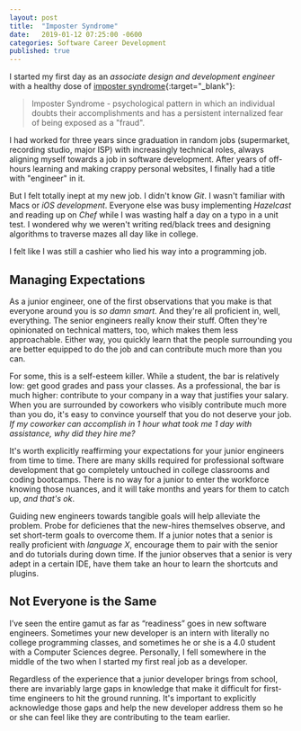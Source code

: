 ```yaml
---
layout: post
title:  "Imposter Syndrome"
date:   2019-01-12 07:25:00 -0600
categories: Software Career Development
published: true
---
```


I started my first day as an _associate design and development engineer_ with a healthy dose of [imposter syndrome](https://en.wikipedia.org/wiki/Impostor_syndrome){:target="_blank"}:

> Imposter Syndrome - psychological pattern in which an individual doubts their accomplishments and has a persistent internalized fear of being exposed as a "fraud".

I had worked for three years since graduation in random jobs (supermarket, recording studio, major ISP) with increasingly technical roles, always aligning myself towards a job in software development. After years of off-hours learning and making crappy personal websites, I finally had a title with "engineer" in it. 

But I felt totally inept at my new job. I didn't know *Git*. I wasn't familiar with Macs or *iOS development*. Everyone else was busy implementing *Hazelcast* and reading up on *Chef* while I was wasting half a day on a typo in a unit test. I wondered why we weren't writing red/black trees and designing algorithms to traverse mazes all day like in college.

I felt like I was still a cashier who lied his way into a programming job.

## Managing Expectations

As a junior engineer, one of the first observations that you make is that everyone around you is _so damn smart_. And they're all proficient in, well, everything. The senior engineers really know their stuff. Often they're opinionated on technical matters, too, which makes them less approachable. Either way, you quickly learn that the people surrounding you are better equipped to do the job and can contribute much more than you can.

For some, this is a self-esteem killer. While a student, the bar is relatively low: get good grades and pass your classes. As a professional, the bar is much higher: contribute to your company in a way that justifies your salary. When you are surrounded by coworkers who visibly contribute much more than you do, it's easy to convince yourself that you do not deserve your job. _If my coworker can accomplish in 1 hour what took me 1 day with assistance, why did they hire me?_

It's worth explicitly reaffirming your expectations for your junior engineers from time to time. There are many skills required for professional software development that go completely untouched in college classrooms and coding bootcamps. There is no way for a junior to enter the workforce knowing those nuances, and it will take months and years for them to catch up, _and that's ok_.

Guiding new engineers towards tangible goals will help alleviate the problem. Probe for deficienes that the new-hires themselves observe, and set short-term goals to overcome them. If a junior notes that a senior is really proficient with _language X_, encourage them to pair with the senior and do tutorials during down time. If the junior observes that a senior is very adept in a certain IDE, have them take an hour to learn the shortcuts and plugins. 

## Not Everyone is the Same

I’ve seen the entire gamut as far as “readiness” goes in new software engineers. Sometimes your new developer is an intern with literally no college programming classes, and sometimes he or she is a 4.0 student with a Computer Sciences degree. Personally, I fell somewhere in the middle of the two when I started my first real job as a developer.

Regardless of the experience that a junior developer brings from school, there are invariably large gaps in knowledge that make it difficult for first-time engineers to hit the ground running. It's important to explicitly acknowledge those gaps and help the new developer address them so he or she can feel like they are contributing to the team earlier.
